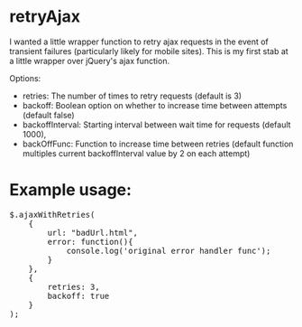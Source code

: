 retryAjax
================================
I wanted a little wrapper function to retry ajax requests in the event of transient failures (particularly likely for mobile sites). This is my first stab at a little wrapper over jQuery's ajax function. 


Options:

* retries: The number of times to retry requests (default is 3)
* backoff: Boolean option on whether to increase time between attempts (default false)
* backoffInterval: Starting interval between wait time for requests (default 1000),
* backOffFunc: Function to increase time between retries (default function multiples current backoffInterval value by 2 on each attempt)


Example usage:
================================

<pre>
$.ajaxWithRetries(
	{
		url: "badUrl.html",  
		error: function(){
	 		console.log('original error handler func');
		} 
	},
	{
		retries: 3,
		backoff: true
	}
);

</pre>